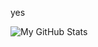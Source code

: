 yes

<img align="left" alt="My GitHub Stats" src="https://github-readme-stats.vercel.app/api?username=iseau395&show_icons=true&hide_border=true&theme=dark"/>
